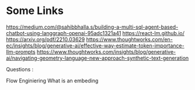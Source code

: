 # Some Links 

https://medium.com/@sahibbhalla.s/building-a-multi-sql-agent-based-chatbot-using-langgraph-openai-95adc1321a41
https://react-lm.github.io/
https://arxiv.org/pdf/2210.03629
https://www.thoughtworks.com/en-ec/insights/blog/generative-ai/effective-way-estimate-token-importance-llm-prompts
https://www.thoughtworks.com/insights/blog/generative-ai/navigating-geometry-language-new-approach-synthetic-text-generation


Questions :

Flow Enginiering
What is an embeding